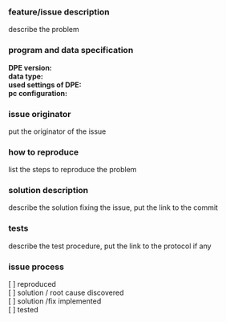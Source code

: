 ### feature/issue description
describe the problem

### program and data specification
**DPE version:**    
**data type:**    
**used settings of DPE:**    
**pc configuration:**  

### issue originator
put the originator of the issue

### how to reproduce
list the steps to reproduce the problem

### solution description
describe the solution fixing the issue, put the link to the commit

### tests
describe the test procedure, put the link to the protocol if any

### issue process
[ ] reproduced   
[ ] solution / root cause discovered    
[ ] solution /fix implemented   
[ ] tested   
